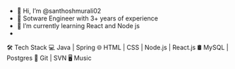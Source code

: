 - 👋 Hi, I’m @santhoshmurali02
- 👀 Sotware Engineer with 3+ years of experience
- 🌱 I’m currently learning React and Node js
- 
🛠 Tech Stack
💻   Java | Spring
🌐   HTML | CSS | Node.js | React.js
🛢   MySQL | Postgres
🔧   Git | SVN
🖥   Music

<!---
santhoshmurali02/santhoshmurali02 is a ✨ special ✨ repository because its `README.md` (this file) appears on your GitHub profile.
You can click the Preview link to take a look at your changes.
--->
